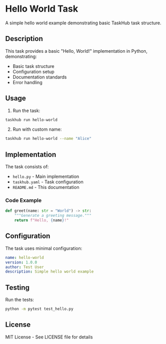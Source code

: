 # Hello World Task

A simple hello world example demonstrating basic TaskHub task structure.

## Description

This task provides a basic "Hello, World!" implementation in Python, demonstrating:
- Basic task structure
- Configuration setup
- Documentation standards
- Error handling

## Usage

1. Run the task:
```bash
taskhub run hello-world
```

2. Run with custom name:
```bash
taskhub run hello-world --name "Alice"
```

## Implementation

The task consists of:
- `hello.py` - Main implementation
- `taskhub.yaml` - Task configuration
- `README.md` - This documentation

### Code Example

```python
def greet(name: str = "World") -> str:
    """Generate a greeting message."""
    return f"Hello, {name}!"
```

## Configuration

The task uses minimal configuration:

```yaml
name: hello-world
version: 1.0.0
author: Test User
description: Simple hello world example
```

## Testing

Run the tests:
```bash
python -m pytest test_hello.py
```

## License

MIT License - See LICENSE file for details 